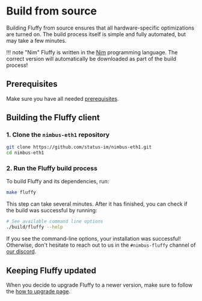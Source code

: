 # Build from source

Building Fluffy from source ensures that all hardware-specific optimizations are
turned on.
The build process itself is simple and fully automated, but may take a few minutes.

!!! note "Nim"
    Fluffy is written in the [Nim](https://nim-lang.org) programming language.
    The correct version will automatically be downloaded as part of the build process!

## Prerequisites

Make sure you have all needed [prerequisites](./prerequisites.md).

## Building the Fluffy client

### 1. Clone the `nimbus-eth1` repository

```sh
git clone https://github.com/status-im/nimbus-eth1.git
cd nimbus-eth1
```

### 2. Run the Fluffy build process

To build Fluffy and its dependencies, run:

```sh
make fluffy
```

This step can take several minutes.
After it has finished, you can check if the build was successful by running:

```sh
# See available command line options
./build/fluffy --help
```

If you see the command-line options, your installation was successful!
Otherwise, don't hesitate to reach out to us in the `#nimbus-fluffy` channel of
[our discord](https://discord.gg/j3nYBUeEad).


## Keeping Fluffy updated

When you decide to upgrade Fluffy to a newer version, make sure to follow the
[how to upgrade page](./upgrade.md).